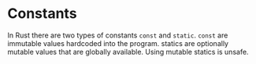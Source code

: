 # Constants

In Rust there are two types of constants `const` and `static`. `const` are immutable values hardcoded into the program. statics are optionally mutable values that are globally available. Using mutable statics is unsafe.